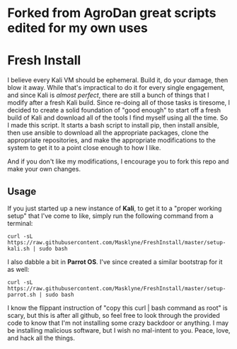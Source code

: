 # Forked from AgroDan great scripts edited for my own uses
# Fresh Install
I believe every Kali VM should be ephemeral. Build it, do your damage, then blow it away. While that's impractical to do it for every single engagement, and since Kali is *almost perfect*, there are still a bunch of things that I modify after a fresh Kali build. Since re-doing all of those tasks is tiresome, I decided to create a solid foundation of "good enough" to start off a fresh build of Kali and download all of the tools I find myself using all the time. So I made this script. It starts a bash script to install pip, then install ansible, then use ansible to download all the appropriate packages, clone the appropriate repositories, and make the appropriate modifications to the system to get it to a point close enough to how I like.

And if you don't like my modifications, I encourage you to fork this repo and make your own changes.

## Usage
If you just started up a new instance of **Kali**, to get it to a "proper working setup" that I've come to like, simply run the following command from a terminal:

`curl -sL https://raw.githubusercontent.com/Masklyne/FreshInstall/master/setup-kali.sh | sudo bash`

I also dabble a bit in **Parrot OS**. I've since created a similar bootstrap for it as well:

`curl -sL https://raw.githubusercontent.com/Masklyne/FreshInstall/master/setup-parrot.sh | sudo bash`

I know the flippant instruction of "copy this curl | bash command as root" is scary, but this is after all github, so feel free to look through the provided code to know that I'm not installing some crazy backdoor or anything. I may be installing malicious software, but I wish no mal-intent to you. Peace, love, and hack all the things.
